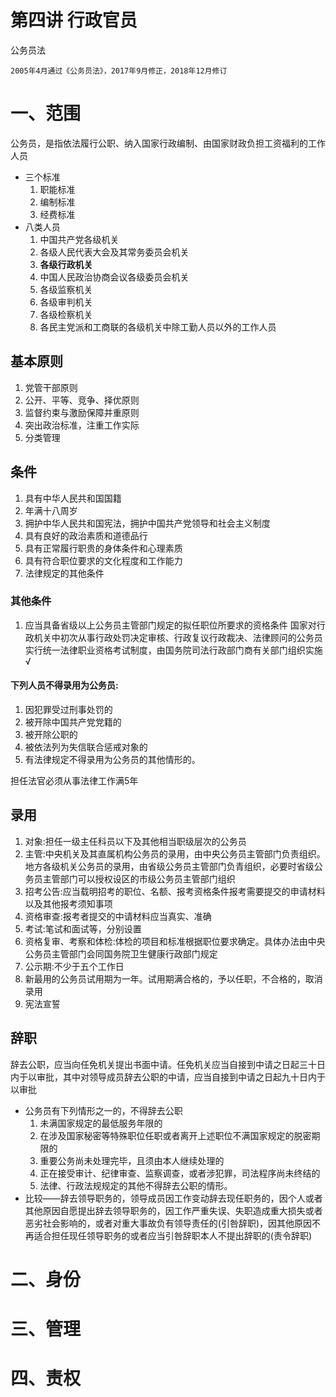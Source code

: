 # 第四讲 行政官员
公务员法
~~~
2005年4月通过《公务员法》，2017年9月修正，2018年12月修订
~~~
# 一、范围
公务员，是指依法履行公职、纳入国家行政编制、由国家财政负担工资福利的工作人员
- 三个标准
  1. 职能标准
  2. 编制标准
  3. 经费标准
- 八类人员
  1. 中国共产党各级机关
  2. 各级人民代表大会及其常务委员会机关
  3. **各级行政机关**
  4. 中国人民政治协商会议各级委员会机关
  5. 各级监察机关
  6. 各级审判机关
  7. 各级检察机关
  8. 各民主党派和工商联的各级机关中除工勤人员以外的工作人员
## 基本原则
1. 党管干部原则
2. 公开、平等、竞争、择优原则
3. 监督约束与激励保障并重原则
4. 突出政治标准，注重工作实际
5. 分类管理
## 条件
1. 具有中华人民共和国国籍
2. 年满十八周岁
3. 拥护中华人民共和国宪法，拥护中国共产党领导和社会主义制度
4. 具有良好的政治素质和道德品行
5. 具有正常履行职贵的身体条件和心理素质
6. 具有符合职位要求的文化程度和工作能力
7. 法律规定的其他条件
### 其他条件
1. 应当具备省级以上公务员主管部门规定的拟任职位所要求的资格条件
国家对行政机关中初次从事行政处罚决定审核、行政复议行政裁决、法律顾问的公务员实行统一法律职业资格考试制度，由国务院司法行政部门商有关部门组织实施√ 
#### 下列人员不得录用为公务员:
1. 因犯罪受过刑事处罚的
2. 被开除中国共产党党籍的
3. 被开除公职的
4. 被依法列为失信联合惩戒对象的
5. 有法律规定不得录用为公务员的其他情形的。

担任法官必须从事法律工作满5年
## 录用
1. 对象:担任一级主任科员以下及其他相当职级层次的公务员
2. 主管:中央机关及其直属机构公务员的录用，由中央公务员主管部门负责组织。地方各级机关公务员的录用，由省级公务员主管部门负青组织，必要时省级公务员主管部门可以授权设区的市级公务员主管部门组织
3. 招考公告:应当载明招考的职位、名额、报考资格条件报考需要提交的申请材料以及其他报考须知事项
4. 资格审查:报考者提交的中请材料应当真实、准确
5. 考试:笔试和面试等，分别设置
6. 资格复审、考察和体检:体检的项目和标准根据职位要求确定。具体办法由中央公务员主管部门会同国务院卫生健康行政部门规定
7. 公示期:不少于五个工作日
8. 新最用的公务员试用期为一年。试用期满合格的，予以任职，不合格的，取消录用
9. 宪法宣誓
## 辞职
辞去公职，应当向任免机关提出书面中请。任免机关应当自接到中请之日起三十日内于以审批，其中对领导成员辞去公职的中请，应当自接到中请之日起九十日内于以审批
- 公务员有下列情形之一的，不得辞去公职
  1. 未满国家规定的最低服务年限的
  2. 在涉及国家秘密等特殊职位任职或者离开上述职位不满国家规定的脱密期限的
  3. 重要公务尚未处理完毕，且须由本人继续处理的
  4. 正在接受审计、纪律审查、监察调查，或者涉犯罪，司法程序尚未终结的
  5. 法律、行政法规规定的其他不得辞去公职的情形。
- 比较——辞去领导职务的，领导成员因工作变动辞去现任职务的，因个人或者其他原因自愿提出辞去领导职务的，因工作严重失误、失职造成重大损失或者恶劣社会影响的，或者对重大事故负有领导责任的(引咎辞职)，因其他原因不再适合担任现任领导职务的或者应当引咎辞职本人不提出辞职的(责令辞职)
# 二、身份
# 三、管理
# 四、责权